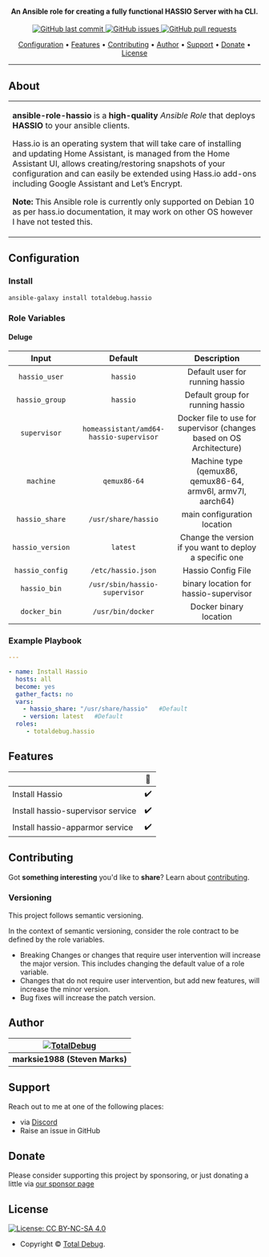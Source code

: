 <h4 align="center">An Ansible role for creating a fully functional HASSIO Server with ha CLI.</h4>

<p align="center">
    <a href="https://github.com/totaldebug/ansible-role-hassio/commits/master">
    <img src="https://img.shields.io/github/last-commit/totaldebug/ansible-role-hassio.svg?style=flat-square&logo=github&logoColor=white"
         alt="GitHub last commit">
    <a href="https://github.com/totaldebug/ansible-role-hassio/issues">
    <img src="https://img.shields.io/github/issues-raw/totaldebug/ansible-role-hassio.svg?style=flat-square&logo=github&logoColor=white"
         alt="GitHub issues">
    <a href="https://github.com/totaldebug/ansible-role-hassio/pulls">
    <img src="https://img.shields.io/github/issues-pr-raw/totaldebug/ansible-role-hassio.svg?style=flat-square&logo=github&logoColor=white"
         alt="GitHub pull requests">
</p>

<p align="center">
  <a href="#configuration">Configuration</a> •
  <a href="#features">Features</a> •
  <a href="#contributing">Contributing</a> •
  <a href="#author">Author</a> •
  <a href="#support">Support</a> •
  <a href="#donate">Donate</a> •
  <a href="#license">License</a>
</p>

---

## About

<table>
<tr>
<td>

**ansible-role-hassio** is a **high-quality** _Ansible Role_ that deploys **HASSIO** to your ansible clients.

Hass.io is an operating system that will take care of installing and updating Home Assistant, is managed from the Home Assistant UI, allows creating/restoring snapshots of your configuration and can easily be extended using Hass.io add-ons including Google Assistant and Let’s Encrypt.

**Note:** This Ansible role is currently only supported on Debian 10 as per hass.io documentation, it may work on other OS however I have not tested this.

</td>
</tr>
</table>

## Configuration

### Install

```shell
ansible-galaxy install totaldebug.hassio
```

### Role Variables

#### Deluge

| **Input** | **Default** | **Description** |
|:---------:|:-----------:|:---------------:|
| `hassio_user` | `hassio` | Default user for running hassio |
| `hassio_group` | `hassio` | Default group for running hassio |
| `supervisor` | `homeassistant/amd64-hassio-supervisor` | Docker file to use for supervisor (changes based on OS Architecture) |
| `machine` | `qemux86-64` | Machine type (qemux86, qemux86-64, armv6l, armv7l, aarch64) |
| `hassio_share` | `/usr/share/hassio` | main configuration location |
| `hassio_version` | `latest` | Change the version if you want to deploy a specific one |
| `hassio_config` | `/etc/hassio.json` | Hassio Config File |
| `hassio_bin` | `/usr/sbin/hassio-supervisor` | binary location for hassio-supervisor |
| `docker_bin` | `/usr/bin/docker` | Docker binary location |

### Example Playbook

```yaml
---

- name: Install Hassio
  hosts: all
  become: yes
  gather_facts: no
  vars:
    - hassio_share: "/usr/share/hassio"   #Default
    - version: latest   #Default
  roles:
     - totaldebug.hassio

```

## Features

|                            |         🔰         |
| -------------------------- | :----------------: |
| Install Hassio                        |         ✔️         |
| Install hassio-supervisor service     |         ✔️         |
| Install hassio-apparmor service       |         ✔️         |

## Contributing

Got **something interesting** you'd like to **share**? Learn about [contributing](https://github.com/totaldebug/.github/blob/main/.github/CONTRIBUTING.md).

### Versioning

This project follows semantic versioning.

In the context of semantic versioning, consider the role contract to be defined by the role variables.

- Breaking Changes or changes that require user intervention will increase the major version. This includes changing the default value of a role variable.
- Changes that do not require user intervention, but add new features, will increase the minor version.
- Bug fixes will increase the patch version.

## Author

| [![TotalDebug](https://totaldebug.uk/assets/images/logo.png)](https://linkedin.com/in/marksie1988) |
|:--:|
| **marksie1988 (Steven Marks)** |

## Support

Reach out to me at one of the following places:

- via [Discord](https://discord.gg/6fmekudc8Q)
- Raise an issue in GitHub

## Donate

Please consider supporting this project by sponsoring, or just donating a little via [our sponsor page](https://github.com/sponsors/marksie1988)

## License

[![License: CC BY-NC-SA 4.0](https://img.shields.io/badge/License-CC%20BY--NC--SA%204.0-orange.svg?style=flat-square)](https://creativecommons.org/licenses/by-nc-sa/4.0/)

- Copyright © [Total Debug](https://totaldebug.uk "Total Debug").
